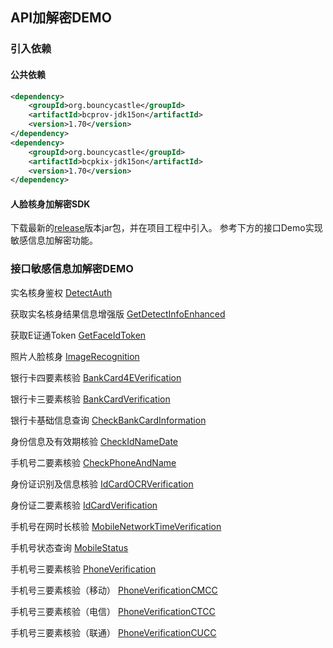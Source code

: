 ## API加解密DEMO

### 引入依赖

#### 公共依赖

```xml
<dependency>
    <groupId>org.bouncycastle</groupId>
    <artifactId>bcprov-jdk15on</artifactId>
    <version>1.70</version>
</dependency>
<dependency>
    <groupId>org.bouncycastle</groupId>
    <artifactId>bcpkix-jdk15on</artifactId>
    <version>1.70</version>
</dependency>
```

#### 人脸核身加解密SDK

下载最新的[release](https://github.com/TencentCloud/faceid-api-crypto-java/releases)版本jar包，并在项目工程中引入。
参考下方的接口Demo实现敏感信息加解密功能。

### 接口敏感信息加解密DEMO

实名核身鉴权
[DetectAuth](crypto-example%2Fsrc%2Fmain%2Fjava%2Fcom%2Ftencentcloud%2Ffaceid%2Fexample%2FDetectAuth.java)

获取实名核身结果信息增强版
[GetDetectInfoEnhanced](crypto-example%2Fsrc%2Fmain%2Fjava%2Fcom%2Ftencentcloud%2Ffaceid%2Fexample%2FGetDetectInfoEnhanced.java)

获取E证通Token
[GetFaceIdToken](crypto-example%2Fsrc%2Fmain%2Fjava%2Fcom%2Ftencentcloud%2Ffaceid%2Fexample%2FGetFaceIdToken.java)

照片人脸核身
[ImageRecognition](crypto-example%2Fsrc%2Fmain%2Fjava%2Fcom%2Ftencentcloud%2Ffaceid%2Fexample%2FImageRecognition.java)

银行卡四要素核验
[BankCard4EVerification](crypto-example%2Fsrc%2Fmain%2Fjava%2Fcom%2Ftencentcloud%2Ffaceid%2Fexample%2FBankCard4EVerification.java)

银行卡三要素核验
[BankCardVerification](crypto-example%2Fsrc%2Fmain%2Fjava%2Fcom%2Ftencentcloud%2Ffaceid%2Fexample%2FBankCardVerification.java)

银行卡基础信息查询
[CheckBankCardInformation](crypto-example%2Fsrc%2Fmain%2Fjava%2Fcom%2Ftencentcloud%2Ffaceid%2Fexample%2FCheckBankCardInformation.java)

身份信息及有效期核验
[CheckIdNameDate](crypto-example%2Fsrc%2Fmain%2Fjava%2Fcom%2Ftencentcloud%2Ffaceid%2Fexample%2FCheckIdNameDate.java)

手机号二要素核验
[CheckPhoneAndName](crypto-example%2Fsrc%2Fmain%2Fjava%2Fcom%2Ftencentcloud%2Ffaceid%2Fexample%2FCheckPhoneAndName.java)

身份证识别及信息核验
[IdCardOCRVerification](crypto-example%2Fsrc%2Fmain%2Fjava%2Fcom%2Ftencentcloud%2Ffaceid%2Fexample%2FIdCardOCRVerification.java)

身份证二要素核验
[IdCardVerification](crypto-example%2Fsrc%2Fmain%2Fjava%2Fcom%2Ftencentcloud%2Ffaceid%2Fexample%2FIdCardVerification.java)

手机号在网时长核验
[MobileNetworkTimeVerification](crypto-example%2Fsrc%2Fmain%2Fjava%2Fcom%2Ftencentcloud%2Ffaceid%2Fexample%2FMobileNetworkTimeVerification.java)

手机号状态查询
[MobileStatus](crypto-example%2Fsrc%2Fmain%2Fjava%2Fcom%2Ftencentcloud%2Ffaceid%2Fexample%2FMobileStatus.java)

手机号三要素核验
[PhoneVerification](crypto-example%2Fsrc%2Fmain%2Fjava%2Fcom%2Ftencentcloud%2Ffaceid%2Fexample%2FPhoneVerification.java)

手机号三要素核验（移动）
[PhoneVerificationCMCC](crypto-example%2Fsrc%2Fmain%2Fjava%2Fcom%2Ftencentcloud%2Ffaceid%2Fexample%2FPhoneVerificationCMCC.java)

手机号三要素核验（电信）
[PhoneVerificationCTCC](crypto-example%2Fsrc%2Fmain%2Fjava%2Fcom%2Ftencentcloud%2Ffaceid%2Fexample%2FPhoneVerificationCTCC.java)

手机号三要素核验（联通）
[PhoneVerificationCUCC](crypto-example%2Fsrc%2Fmain%2Fjava%2Fcom%2Ftencentcloud%2Ffaceid%2Fexample%2FPhoneVerificationCUCC.java)